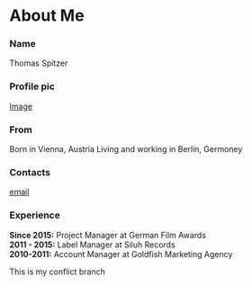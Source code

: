 # About Me

### Name
Thomas Spitzer

### Profile pic
[Image](https://www.deutsche-filmakademie.de/app/uploads/dynamic/sites/3/2018/08/Thomas_Spitzer-team-liedel-3zu4-570x760-c-default.jpg)

### From
Born in Vienna, Austria
Living and working in Berlin, Germoney

### Contacts
[email](mailto:thomas.spitzer@gmx.at)

### Experience
**Since 2015:** Project Manager at German Film Awards \
**2011 - 2015:** Label Manager at Siluh Records \
**2010-2011:** Account Manager at Goldfish Marketing Agency

This is my conflict branch


